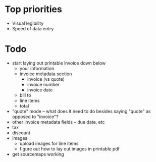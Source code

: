 # Top priorities

- Visual legibility
- Speed of data entry

# Todo

- start laying out printable invoice down below
	- your information
	- invoice metadata section
		- invoice (vs quote)
		- invoice number
		- invoice date
	- bill to
	- line items
	- total
- "quote" mode – what does it need to do besides saying "quote" as opposed to "invoice"?
- other invoice metadata fields – due date, etc
- tax
- discount
- images
	- upload images for line items
	- figure out how to lay out images in printable pdf
- get sourcemaps working
